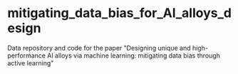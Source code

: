 # mitigating_data_bias_for_Al_alloys_design
Data repository and code for the paper "Designing unique and high-performance Al alloys via machine learning: mitigating data bias through active learning"
